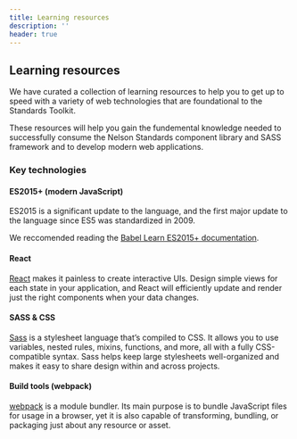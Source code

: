 ```yaml
---
title: Learning resources
description: ''
header: true
---
```


## Learning resources

We have curated a collection of learning resources to help you to get up to speed with a variety of web technologies that are foundational to the Standards Toolkit. 

These resources will help you gain the fundemental knowledge needed to successfully consume the Nelson Standards component library and SASS framework and to develop modern web applications.

### Key technologies

#### ES2015+ (modern JavaScript)
ES2015 is a significant update to the language, and the first major update to the language since ES5 was standardized in 2009.

We reccomended reading the [Babel Learn ES2015+ documentation](https://babeljs.io/docs/en/learn/).

#### React
[React](https://reactjs.org/) makes it painless to create interactive UIs. Design simple views for each state in your application, and React will efficiently update and render just the right components when your data changes.

#### SASS & CSS
[Sass](https://sass-lang.com) is a stylesheet language that’s compiled to CSS. It allows you to use variables, nested rules, mixins, functions, and more, all with a fully CSS-compatible syntax. Sass helps keep large stylesheets well-organized and makes it easy to share design within and across projects.

#### Build tools (webpack)
[webpack](https://webpack.js.org/) is a module bundler. Its main purpose is to bundle JavaScript files for usage in a browser, yet it is also capable of transforming, bundling, or packaging just about any resource or asset.
